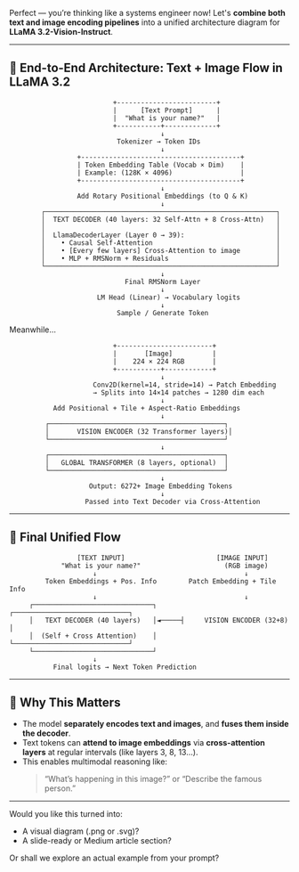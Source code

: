 Perfect — you’re thinking like a systems engineer now! Let's **combine both text and image encoding pipelines** into a unified architecture diagram for **LLaMA 3.2-Vision-Instruct**.

---

## 🧠 End-to-End Architecture: Text + Image Flow in LLaMA 3.2

```
                          +-------------------------+
                          |      [Text Prompt]      |
                          |  "What is your name?"   |
                          +-----------+-------------+
                                      ↓
                           Tokenizer → Token IDs
                                      ↓
                 +----------------------------------------+
                 | Token Embedding Table (Vocab × Dim)    |
                 | Example: (128K × 4096)                 |
                 +----------------------------------------+
                                      ↓
                 Add Rotary Positional Embeddings (to Q & K)
                                      ↓
        ┌──────────────────────────────────────────────────────────┐
        │  TEXT DECODER (40 layers: 32 Self-Attn + 8 Cross-Attn)   │
        │                                                          │
        │  LlamaDecoderLayer (Layer 0 → 39):                       │
        │    • Causal Self-Attention                               │
        │    • [Every few layers] Cross-Attention to image         │
        │    • MLP + RMSNorm + Residuals                           │
        └──────────────────────────────────────────────────────────┘
                                      ↓
                             Final RMSNorm Layer
                                      ↓
                      LM Head (Linear) → Vocabulary logits
                                      ↓
                           Sample / Generate Token
```

Meanwhile...

```
                          +------------------------+
                          |       [Image]          |
                          |    224 × 224 RGB       |
                          +-----------+------------+
                                      ↓
                     Conv2D(kernel=14, stride=14) → Patch Embedding
                     → Splits into 14×14 patches → 1280 dim each
                                      ↓
           Add Positional + Tile + Aspect-Ratio Embeddings
                                      ↓
         ┌────────────────────────────────────────────┐
         │       VISION ENCODER (32 Transformer layers)│
         └────────────────────────────────────────────┘
                                      ↓
         ┌────────────────────────────────────────────┐
         │   GLOBAL TRANSFORMER (8 layers, optional)  │
         └────────────────────────────────────────────┘
                                      ↓
                    Output: 6272+ Image Embedding Tokens
                                      ↓
                   Passed into Text Decoder via Cross-Attention
```

---

## 🧩 Final Unified Flow

```
                 [TEXT INPUT]                       [IMAGE INPUT]
             "What is your name?"                     (RGB image)
                     ↓                                     ↓
         Token Embeddings + Pos. Info        Patch Embedding + Tile Info
                     ↓                                     ↓
     ┌──────────────────────────────┐      ┌─────────────────────────────┐
     │   TEXT DECODER (40 layers)   │◄─────┤     VISION ENCODER (32+8)   │
     │  (Self + Cross Attention)    │      └─────────────────────────────┘
     └──────────────────────────────┘
                     ↓
           Final logits → Next Token Prediction
```

---

## 🧠 Why This Matters

- The model **separately encodes text and images**, and **fuses them inside the decoder**.
- Text tokens can **attend to image embeddings** via **cross-attention layers** at regular intervals (like layers 3, 8, 13…).
- This enables multimodal reasoning like:
  > “What’s happening in this image?” or “Describe the famous person.”

---

Would you like this turned into:
- A visual diagram (.png or .svg)?
- A slide-ready or Medium article section?

Or shall we explore an actual example from your prompt?